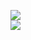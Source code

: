 [![](https://img.shields.io/badge/Made%20With-Github%20Spray-lightgrey.svg?style=for-the-badge&logo=github)](https://github.com/Annihil/github-spray#2605)  
[![](https://i.imgur.com/2DrTn0Z.gif)](https://github.com/Annihil/github-spray)
